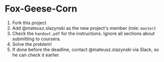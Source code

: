 # Fox-Geese-Corn

1) Fork this project
2) Add @mateusz.slazynski as the new project's member (role: ``master``)
3) Check the ``handout.pdf`` for the instructions. Ignore all sections about submitting to coursera.
4) Solve the problem!
5) If done before the deadline, contact @mateusz.slazynski via Slack, so he can check it earlier.
